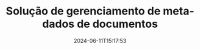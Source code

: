 ---
############################# Static ############################
layout: "family"
date:  2024-06-11T15:17:53
draft: false

product: "Metadata"
product_tag: "metadata"

lang: pt

############################# Head ############################
head_title: "APIs .NET, Java, Node.js e aplicativos de manipulação de metadados on-line da GroupDocs"
head_description: "APIs de metadados de documentos nativas para C# .NET e Java. Leia, escreva, edite e compare metainformações de todos os formatos populares. Analise e exporte metadados."

############################# Header ############################
title: "Solução de gerenciamento de metadados de documentos"
description:  |
  APIs e aplicativos para ler, editar, substituir e remover metadados de documentos, imagens e outros formatos de arquivo em plataformas populares.

  Adicione informações ocultas de metadados aos seus arquivos e documentos comerciais.

  Modifique ou remova metadados já apresentados em seus documentos.

  Colete e analise informações sobre metadados de documentos e arquivos.

############################# Supported Platforms ###############################
supported_platforms:
  enable: true
  head_title: "Escolha sua plataforma"
  title: "Independência de plataforma"
  description: "GroupDocs.Metadata é compatível com uma ampla variedade de sistemas operacionais e estruturas:"
  details_link_title: "Saber mais"

  items:
    # items loop
    - title: ".NET"
      description: GroupDocs.Metadata .NET 
      color: "blue"
      tag: "net"
      link: "/metadata/net/"
      features_link: "https://docs.groupdocs.com/metadata/net/system-requirements/"
      features:
          # features loop
          - rows: "4"
            content: |
                    .NET Core 3.0 or higher <br> .NET 5.0 or higher <br> .NET Standard 2.1
      
          # features loop
          - rows: "1"
            content: |
                    Windows <br> Linux <br> Mac OS
      
          # features loop
          - rows: "3"
            content: |
                    Microsoft Visual Studio <br> JetBrains Rider <br> Microsoft Visual Code
      
          # features loop
          - rows: "1"
            content: |
                    70+ file formats
      

    # items loop
    - title: "Java"
      description: GroupDocs.Metadata Java
      color: "red"
      tag: "java"
      link: "/metadata/java/"
      features_link: "https://docs.groupdocs.com/metadata/java/system-requirements/"
      features:
          # features loop
          - rows: "4"
            content: |
                    J2SE 7.0 or higher <br> Kotlin
      
          # features loop
          - rows: "1"
            content: |
                    Windows <br> Linux <br> Mac OS
      
          # features loop
          - rows: "3"
            content: |
                    IntelliJ IDEA <br> Eclipse <br> NetBeans
      
          # features loop
          - rows: "1"
            content: |
                    70+ file formats

    # items loop
    - title: "Node.js"
      description: GroupDocs.Metadata Node.js
      color: "green"
      tag: "nodejs-java"
      link: "/metadata/nodejs-java/"
      features_link: "https://docs.groupdocs.com/metadata/"
      features:
          # features loop
          - rows: "4"
            content: |
                    Node.js 16+ and J2SE 8.0 (1.8)+
      
          # features loop
          - rows: "1"
            content: |
                    Windows <br> Linux <br> Mac OS
      
          # features loop
          - rows: "3"
            content: |
                    Atom <br> Visual Studio Code <br> Qualquer outro editor de texto
      
          # features loop
          - rows: "1"
            content: |
                    70+ file formats

############################# Features ###############################
features:
  enable: true
  title: "Revisão de recursos do GroupDocs.Metadata"
  description: "Nossa solução foi projetada para manipular metadados em vários formatos de arquivo populares, incluindo imagens e documentos de escritório."

  items:
    # items loop
    - icon: "protect"
      title: "Proteja as informações comerciais"
      content: "Adicione metadados ocultos aos seus arquivos e documentos confidenciais."

    # items loop
    - icon: "control"
      title: "Controlar metadados de documentos"
      content: "Colete informações detalhadas sobre metadados contidos em documentos."

    # items loop
    - icon: "manipulate"
      title: "Manipular informações de metadados"
      content: "Modifique o conteúdo ou exclua metadados em vários formatos de arquivo suportados."

    # items loop
    - icon: "additional"
      title: "Vários recursos adicionais"
      content: "Obtenha visualização de documentos, extraia pacotes de metadados, etc."

############################# Code Samples ###############################
code_samples:
  enable: true
  title: "Proteja documentos usando metadados"
  description: "GroupDocs.Metadata exemplos de códigos de operações típicos."

  items:
    # items loop
    - title: "Remova metadados desnecessários de imagens e documentos"
      content: "GroupDocs.Metadata ajuda você a remover facilmente informações ocultas de seus arquivos e documentos. Você pode excluir rapidamente detalhes como quando e onde uma imagem foi tirada ou remover informações do autor e do editor de documentos do Office."
      samples:
          # samples loop
          - language: "C#"
            color: "blue"
            content: |
                    <code class="language-csharp" data-lang="csharp">
                        // Passe o caminho para um documento para o construtor Metadata

                        using (Metadata metadata = new Metadata("source.docx"))
                        {
                            // Remover propriedades do documento conectadas ao criador e editor
                            var affected = metadata.RemoveProperties(
                                p => p.Tags.Contains(Tags.Person.Creator) ||
                                    p.Tags.Contains(Tags.Person.Editor);

                            // Resultado do processo de remoção de metadados
                            Console.WriteLine("Properties removed: {0}", affected);

                            // Salvar documento limpo
                            metadata.Save("result.docx");
                        }                    
                    </code>

          # samples loop
          - language: "Java"
            color: "red"
            content: |
                    <code class="language-java" data-lang="java">
                        // Passe o caminho para um documento para o construtor Metadata

                        try (Metadata metadata = new Metadata("source.docx");{

                            // Remover propriedades do documento conectadas ao criador e editor
                            int affected = metadata.removeProperties(
                                new ContainsTagSpecification(Tags.getPerson().getCreator()).or(
                                new ContainsTagSpecification(Tags.getPerson().getEditor())));

                            // Resultado do processo de remoção de metadados
                            System.out.println(String.format("Properties removed: %s", affected));

                            // Salvar documento limpo
                            metadata.save("result.docx");
                        }

                    </code>

          # samples loop
          - language: "TypeScript"
            color: "green"
            content: |
                    <code class="language-java" data-lang="javascript">
                        // Passe o caminho para um documento para o construtor Metadata

                        const metadata = new groupdocs.metadata.Metadata("source.docx");
    
                        // Remover propriedades do documento conectadas ao criador e editor
                        var affected = metadata.removeProperties(
                            new groupdocs.metadata.ContainsTagSpecification(groupdocs.metadata.Tags.getPerson().getCreator()).or(
                            new groupdocs.metadata.ContainsTagSpecification(groupdocs.metadata.Tags.getPerson().getEditor()))
                            );

                        // Resultado do processo de remoção de metadados
                        console.log('Properties removed: ${affected}');

                        // Salvar documento limpo
                        metadata.save("result.docx");                        

                    </code>

############################# Supported Formats ###############################
formats:
  enable: true
  title: "Mais de 70 formatos são suportados"
  description: "GroupDocs.Metadata ajuda a controlar metadados em documentos e formatos de arquivo populares."

############################# Metrics ###############################
metrics:
  enable: true
  title: "GroupDocs.Metadata conquistas"
  description: "Descubra as principais métricas das realizações da nossa biblioteca"

  items:
    # items loop
    - number: "70+"
      title: "Formatos suportados"
      content: "GroupDocs.Metadata oferece suporte à manipulação de metadados para mais de 70 formatos de arquivo populares."

    # items loop
    - number: "700k"
      title: "Downloads do NuGet"
      content: "O pacote GroupDocs.Metadata para .NET NuGet foi baixado mais de 700.000 vezes."

    # items loop
    - number: "15k"
      title: "Downloads do Maven"
      content: "GroupDocs.Metadata tem 15.000 downloads no Maven. Gerenciamento poderoso de metadados Java."

    # items loop
    - number: "140+"
      title: "Clientes satisfeitos"
      content: "Tanto empresas famosas quanto desenvolvedores individuais preferem os produtos da GroupDocs para construir soluções inovadoras."


############################# Customers ###############################
customers:
  enable: true
  title: "Nossos clientes satisfeitos"
  description: "Produtos da GroupDocs confiáveis ​​por muitos clientes em todo o mundo e usados ​​em muitas soluções de negócios competitivas em todo o mundo."

  items:
    # items loop
    - title: "BenQ Corporation"
      logo: "benq"
      
    # items loop
    - title: "Nasdaq Stock Market"
      logo: "nasdaq"
      
    # items loop
    - title: "AT&T Inc."
      logo: "att"
      
    # items loop
    - title: "Customer logo AstraZeneca"
      logo: "astrazeneca"
      
    # items loop
    - title: "Central Bank of Argentina"
      logo: "argentinacentralbank"
      
    # items loop
    - title: "Roche Holding AG"
      logo: "roche"
      
    # items loop
    - title: "Capita"
      logo: "capita"
      
    # items loop
    - title: "Axa S.A."
      logo: "axa"
      
    # items loop
    - title: "Instructure Inc."
      logo: "instructure"
      
    # items loop
    - title: "Wipro"
      logo: "wipro"


############################# Actions ###############################
actions:
  enable: true
  title: "Pronto para começar?"
  description: "Experimente os recursos do GroupDocs.Metadata gratuitamente em seus aplicativos"

  items:
    # items loop
    - title: ".NET"
      color: "blue"
      link: "/metadata/net/"

    # items loop
    - title: "Java"
      color: "red"
      link: "/metadata/java/"

    # items loop
    - title: "Node.js"
      color: "green"
      link: "/metadata/nodejs-java/"      

############################# FAQ ###############################
faq:
  enable: true
  title: "Perguntas frequentes"
  description: "Tem dúvidas sobre nosso produto? Nós temos respostas!"

  items:
    # items loop
    - question: "O GroupDocs.Metadata requer software de terceiros para processamento de metadados de documentos?"
      answer: "GroupDocs.Metadata opera de forma independente; nenhuma biblioteca externa como Microsoft Office ou Adobe Acrobat é necessária."

    # items loop
    - question: "Posso experimentar os recursos do GroupDocs.Metadata antes de comprar?"
      answer: "Absolutamente! GroupDocs.Metadata oferece um teste gratuito. Instale-o e explore seus recursos. No entanto, observe que as versões de teste adicionam 'crachás de teste' aos seus documentos e processam apenas as três primeiras páginas. Para uma experiência completa, obtenha uma licença temporária gratuita de 30 dias para todas as funcionalidades. Confira os detalhes [aqui](https://purchase.groupdocs.com/temporary-license/)."

    # items loop
    - question: "Que tipos de licenças estão disponíveis?"
      answer: "Procurando uma licença do GroupDocs.Metadata? Nós oferecemos várias opções para você. Escolha entre licenças adaptadas às suas necessidades, com base em fatores como o número de desenvolvedores em sua equipe, locais de implantação (por exemplo, escritório único ou locais de trabalho remotos) e se a distribuição para o cliente final exige o compartilhamento do SDK/API com os clientes. Como alternativa, opte por uma licença de uso mensal, onde você paga com base no uso com planos medidos. Explore mais e encontre o ajuste perfeito [aqui](https://purchase.groupdocs.com/pricing/metadata/net/)."

############################# Cloud Links ###############################
cloud_links:
  enable: true
  title: "GroupDocs.Metadata APIs de baixo código incluem"
  description: "Gerencie metadados confidenciais em arquivos comerciais em seu aplicativo usando nossa API REST baseada em nuvem."
  
  items:
    # items loop
    - title: "GroupDocs.Metadata Cloud for cURL"
      content: "Trabalhe com APIs de manipulação de metadados RESTful cURL para gerenciar informações de metadados de PDF, Word, Excel, apresentações, imagens e arquivos multimídia em seus aplicativos."
      icon: "groupdocs_metadata-for-curl"
      link: "https://products.groupdocs.cloud/metadata/curl"

    # items loop
    - title: "GroupDocs.Metadata Cloud for .NET"
      content: "Use a API REST de metadados com SDK do .NET para adicionar, editar, extrair, pesquisar e excluir metadados de formatos de documentos em aplicativos .NET."
      icon: "groupdocs_metadata-for-net"
      link: "https://products.groupdocs.cloud/metadata/net"

    # items loop
    - title: "GroupDocs.Metadata Cloud for Java"
      content: "Aprimore seus aplicativos Java com recursos avançados de gerenciamento de metadados usando o Metadata SDK for Java."
      icon: "groupdocs_metadata-for-java"
      link: "https://products.groupdocs.cloud/metadata/java"

############################# App links ###############################
app_links:
  enable: true
  title: "GroupDocs.Metadata Nenhum aplicativo de código incluído"
  description: "Acesse o aplicativo web GroupDocs para gerenciar metadados de documentos. Processe mais de 70 formatos de arquivo populares em seu navegador favorito GRATUITAMENTE."

  items:
    # items loop
    - title: "GroupDocs.Metadata Total"
      content: "Aplicativo gratuito para visualizar e editar metadados de Word, Excel, PDF, PowerPoint e mais de 70 tipos de documentos."
      icon: "groupdocs_metadata-app"
      link: "https://products.groupdocs.app/metadata/total"

    # items loop
    - title: "GroupDocs.Metadata DOCX"
      content: "Visualizador e editor de metadados online gratuito para documentos MS Word."
      icon: "groupdocs_words-app"
      link: "https://products.groupdocs.app/metadata/docx"

    # items loop
    - title: "GroupDocs.Metadata PDF"
      content: "Visualize ou edite informações de metadados de documentos PDF online."
      icon: "groupdocs_pdf-app"
      link: "https://products.groupdocs.app/metadata/pdf"


      


---